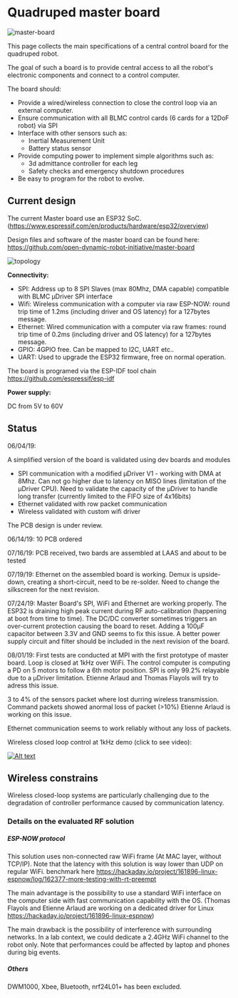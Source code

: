 # Quadruped master board

![master-board](https://github.com/open-dynamic-robot-initiative/master-board/tree/master/images/master_board.jpg)

This page collects the main specifications of a central control board for the quadruped robot.

The goal of such a board is to provide central access to all the robot's electronic components and connect to a control computer.

The board should:
* Provide a wired/wireless connection to close the control loop via an external computer.
* Ensure communication with all BLMC control cards (6 cards for a 12DoF robot) via SPI
* Interface with other sensors such as:
    * Inertial Measurement Unit
    * Battery status sensor
* Provide computing power to implement simple algorithms such as:
    * 3d admittance controller for each leg
    * Safety checks and emergency shutdown procedures
* Be easy to program for the robot to evolve.


Current design
--------------
The current Master board use an ESP32 SoC. (https://www.espressif.com/en/products/hardware/esp32/overview)

Design files and software of the master board can be found here: https://github.com/open-dynamic-robot-initiative/master-board

![topology](https://github.com/open-dynamic-robot-initiative/master-board/tree/master/images/Topology.png)


**Connectivity:**
* SPI: Address up to 8 SPI Slaves (max 80Mhz, DMA capable) compatible with BLMC µDriver SPI interface
* Wifi: Wireless communication with a computer via raw ESP-NOW: round trip time of 1.2ms (including driver and OS latency) for a 127bytes message.
* Ethernet: Wired communication with a computer via raw frames: round trip time of 0.2ms (including driver and OS latency) for a 127bytes message.
* GPIO: 4GPIO free. Can be mapped to I2C, UART etc..
* UART: Used to upgrade the ESP32 firmware, free on normal operation.

The board is programed via the ESP-IDF tool chain https://github.com/espressif/esp-idf


**Power supply:**

DC from 5V to 60V




Status
------
06/04/19:

A simplified version of the board is validated using dev boards and modules

* SPI communication with a modified µDriver V1 - working with DMA at 8Mhz. Can not go higher due to latency on MISO lines (limitation of the µDriver CPU). Need to validate the capacity of the µDriver to handle long transfer (currently limited to the FIFO size of 4x16bits)
* Ethernet validated with row packet communication
* Wireless validated with custom wifi driver

The PCB design is under review.

06/14/19: 10 PCB ordered

07/16/19: PCB received, two bards are assembled at LAAS and about to be tested

07/19/19: Ethernet on the assembled board is working. Demux is upside-down, creating a short-circuit, need to be re-solder. Need to change the silkscreen for the next revision.

07/24/19: Master Board's SPI, WiFi and Ethernet are working properly. The ESP32 is draining high peak current during RF auto-calibration (happening at boot from time to time). The DC/DC converter sometimes triggers an over-current protection causing the board to reset. Adding a 100µF capacitor between 3.3V and GND seems to fix this issue. A better power supply circuit and filter should be included in the next revision of the board.

08/01/19: First tests are conducted at MPI with the first prototype of master board. Loop is closed at 1kHz over WiFi. The control computer is computing a PD on 5 motors to follow a 6th motor position. SPI is only 99.2% relayable due to a µDriver limitation. Etienne Arlaud and Thomas Flayols will try to adress this issue.

3 to 4% of the sensors packet where lost durring wireless transmission. Command packets showed anormal loss of packet (>10%) Etienne Arlaud is working on this issue.

Ethernet communication seems to work reliably without any loss of packets.

Wireless closed loop control at 1kHz demo (click to see video):

[![Alt text](https://img.youtube.com/vi/kEtmWzfE4aw/0.jpg)](https://www.youtube.com/watch?v=kEtmWzfE4aw)


Wireless constrains
-------------------
Wireless closed-loop systems are particularly challenging due to the degradation of controller performance caused by communication latency.


### Details on the evaluated RF solution

##### ESP-NOW protocol 
This solution uses non-connected raw WiFi frame (At MAC layer, without TCP/IP). Note that the latency with this solution is way lower than UDP on regular WiFi. benchmark here https://hackaday.io/project/161896-linux-espnow/log/162377-more-testing-with-rt-preempt

The main advantage is the possibility to use a standard WiFi interface on the computer side with fast communication capability with the OS. (Thomas Flayols and Etienne Arlaud are working on a dedicated driver for Linux https://hackaday.io/project/161896-linux-espnow)

The main drawback is the possibility of interference with surrounding networks. In a lab context, we could dedicate a 2.4GHz WiFi channel to the robot only. Note that performances could be affected by laptop and phones during big events.

##### Others

DWM1000, Xbee, Bluetooth, nrf24L01+ has been excluded.


